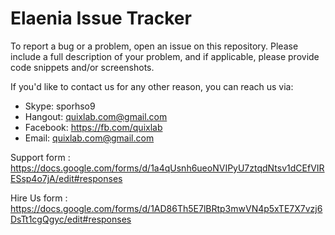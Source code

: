 # Elaenia Issue Tracker
To report a bug or a problem, open an issue on this repository. Please include a full description of your problem, and if applicable, please provide code snippets and/or screenshots.

If you'd like to contact us for any other reason, you can reach us via:
* Skype: sporhso9
* Hangout: quixlab.com@gmail.com
* Facebook: https://fb.com/quixlab
* Email: quixlab.com@gmail.com

Support form : https://docs.google.com/forms/d/1a4qUsnh6ueoNVIPyU7ztqdNtsv1dCEfVIRESsp4o7jA/edit#responses

Hire Us form : https://docs.google.com/forms/d/1AD86Th5E7lBRtp3mwVN4p5xTE7X7vzj6DsTt1cgQgyc/edit#responses
